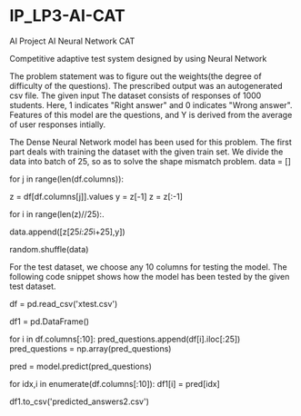 # IP_LP3-AI-CAT
AI Project
AI Neural Network CAT

Competitive adaptive test system designed by using Neural Network

The problem statement was to figure out the weights(the degree of difficulty of the questions). The prescribed output was an autogenerated csv file. The given input 
The dataset consists of responses of 1000 students. Here, 1 indicates "Right answer" and 0 indicates "Wrong answer". Features of this model are the questions, and Y is derived from the average of user responses intially.

The Dense Neural Network model has been used for this problem. The first part deals with training the dataset with the given train set. We divide the data into batch of 25, so as to solve the shape mismatch problem.
data = []

for j in range(len(df.columns)):

 z = df[df.columns[j]].values
 y = z[-1]
 z = z[:-1]

for i in range(len(z)//25):.

  data.append([z[25*i:25*i+25],y])

random.shuffle(data) 

For the test dataset, we choose any 10 columns for testing the model. The following code snippet shows how the model has been tested by the given test dataset.

df = pd.read_csv('xtest.csv')

df1 = pd.DataFrame()

for i in df.columns[:10]:
  pred_questions.append(df[i].iloc[:25])
pred_questions = np.array(pred_questions)

pred = model.predict(pred_questions)

for idx,i in enumerate(df.columns[:10]):
  df1[i] = pred[idx]

df1.to_csv('predicted_answers2.csv')
